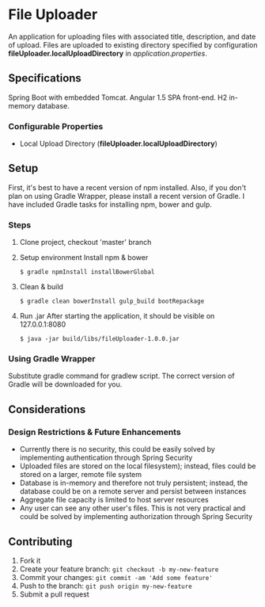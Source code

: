 # File Uploader

An application for uploading files with associated title, description, and date of upload.
Files are uploaded to existing directory specified by configuration
**fileUploader.localUploadDirectory** in *application.properties*.

## Specifications

Spring Boot with embedded Tomcat.  Angular 1.5 SPA front-end.  H2 in-memory database.

### Configurable Properties
* Local Upload Directory (**fileUploader.localUploadDirectory**)

## Setup
First, it's best to have a recent version of npm installed.  Also, if you don't plan on using Gradle Wrapper, please install a recent version of Gradle.  I have included Gradle tasks for installing npm, bower and gulp.

### Steps
1. Clone project, checkout 'master' branch
2. Setup environment
Install npm & bower
    ```
    $ gradle npmInstall installBowerGlobal 
    ```

3. Clean & build
    ```
    $ gradle clean bowerInstall gulp_build bootRepackage
    ```

4. Run .jar
After starting the application, it should be visible on 127.0.0.1:8080 
    ```
    $ java -jar build/libs/fileUploader-1.0.0.jar
    ```

### Using Gradle Wrapper

Substitute gradle command for gradlew script.  The correct version of Gradle will be downloaded for you.

## Considerations
### Design Restrictions & Future Enhancements
* Currently there is no security, this could be easily solved by implementing authentication through Spring Security
* Uploaded files are stored on the local filesystem); instead, files could be stored on a larger, remote file system
* Database is in-memory and therefore not truly persistent; instead, the database could be on a remote server and persist
between instances
* Aggregate file capacity is limited to host server resources
* Any user can see any other user's files.  This is not very practical and could be solved by implementing authorization
through Spring Security

## Contributing

1. Fork it
2. Create your feature branch: `git checkout -b my-new-feature`
3. Commit your changes: `git commit -am 'Add some feature'`
4. Push to the branch: `git push origin my-new-feature`
5. Submit a pull request








